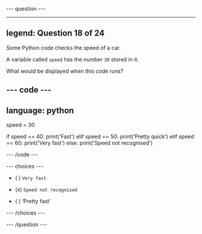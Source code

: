 --- question ---

---
legend: Question 18 of 24
---

Some Python code checks the speed of a car.

A variable called `speed` has the number `30` stored in it. 

What would be displayed when this code runs? 

--- code ---
---
language: python
---
speed = 30

if speed == 40:
  print('Fast')
elif speed == 50:
  print('Pretty quick')
elif speed == 60:
  print('Very fast')
else:
 print('Speed not recognised') 

--- /code ---

--- choices ---

- ( ) `Very fast`

- (x) `Speed not recognised`

- ( ) ‘Pretty fast’

--- /choices ---

--- /question ---
